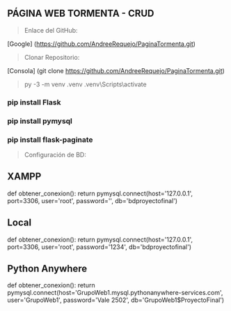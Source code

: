## PÁGINA WEB TORMENTA - CRUD

> Enlace del GitHub:

[Google] (https://github.com/AndreeRequejo/PaginaTormenta.git)

> Clonar Repositorio:

[Consola] (git clone https://github.com/AndreeRequejo/PaginaTormenta.git)

> py -3 -m venv .venv
> .venv\Scripts\activate

### pip install Flask
### pip install pymysql
### pip install flask-paginate

> Configuración de BD:
## XAMPP

def obtener_conexion():
    return pymysql.connect(host='127.0.0.1',
                                port=3306,
                                user='root',
                                password='',
                                db='bdproyectofinal')

## Local

def obtener_conexion():
    return pymysql.connect(host='127.0.0.1',
                                port=3306,
                                user='root',
                                password='1234',
                                db='bdproyectofinal')
        
## Python Anywhere

def obtener_conexion():
    return pymysql.connect(host='GrupoWeb1.mysql.pythonanywhere-services.com',
                                user='GrupoWeb1',
                                password='Vale 2502',
                                db='GrupoWeb1$ProyectoFinal')